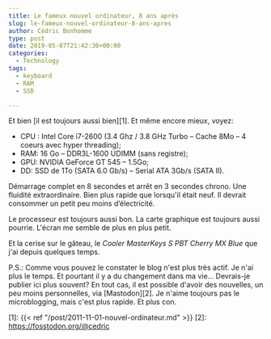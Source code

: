 ```yaml
---
title: Le fameux nouvel ordinateur, 8 ans après
slug: le-fameux-nouvel-ordinateur-8-ans-apres
author: Cédric Bonhomme
type: post
date: 2019-05-07T21:42:30+00:00
categories:
  - Technology
tags:
  - keyboard
  - RAM
  - SSD

---
```

Et bien [il est toujours aussi bien][1]. Et même encore mieux, voyez:

- CPU : Intel Core i7-2600 (3.4 Ghz / 3.8 GHz Turbo – Cache 8Mo – 4 coeurs avec hyper threading);
- RAM: 16 Go – DDR3L-1600 UDIMM (sans registre);
- GPU: NVIDIA GeForce GT 545 – 1.5Go;
- DD: SSD de 1To (SATA 6.0 Gb/s) – Serial ATA 3Gb/s (SATA II).

Démarrage complet en 8 secondes et arrêt en 3 secondes chrono.
Une fluidité extraordinaire. Bien plus rapide que lorsqu'il était neuf.
Il devrait consommer un petit peu moins d’électricité.

Le processeur est toujours aussi bon. La carte graphique est toujours aussi
pourrie. L'écran me semble de plus en plus petit.


Et la cerise sur le gâteau, le _Cooler MasterKeys S PBT Cherry MX Blue_ que
j'ai depuis quelques temps.

P.S.: Comme vous pouvez le constater le blog n'est plus très actif. Je n'ai plus
le temps. Et pourtant il y a du changement dans ma vie…
Devrais-je publier ici plus souvent? En tout cas, il est possible d'avoir des
nouvelles, un peu moins personnelles, via [Mastodon][2]. Je n'aime toujours pas
le microblogging, mais c'est plus rapide. Et plus con.

 [1]: {{< ref "/post/2011-11-01-nouvel-ordinateur.md" >}}
 [2]: https://fosstodon.org/@cedric